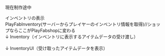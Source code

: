 現在制作途中

インベントリの表示                       
PlayFabInventory(サーバーからプレイヤーのインベントリ情報を取得)//ショップならここがPlayFabshopに変わる <br>
↓
Inventory（インベントリに表示するアイテムデータの受け渡し）<br>   
↓
InventoryUI（受け取ったアイテムデータを表示）


